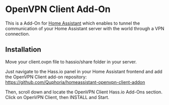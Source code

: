 # OpenVPN Client Add-On

This is a Add-On for [Home Assistant](https://www.home-assistant.io) which enables to tunnel the communication of your Home Assistant server with the world through a VPN connection.

## Installation

Move your client.ovpn file to hassio/share folder in your server.

Just navigate to the Hass.io panel in your Home Assistant frontend and add the OpenVPN Client add-on repository: https://github.com/Quphoria/homeassistant-openvpn-client-addon

Then, scroll down and locate the OpenVPN Client Hass.io Add-Ons section. Click on OpenVPN Client, then INSTALL and Start.